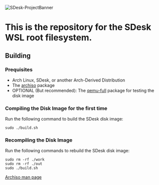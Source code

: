 ![SDesk-ProjectBanner](https://github.com/SteveStudios/SDesk/assets/90519370/bdc49397-1d40-4e47-8114-5116fc8aafdf)

# This is the repository for the SDesk WSL root filesystem.

## Building
### Prequisites
- Arch Linux, SDesk, or another Arch-Derived Distribution
- The [archiso](https://archlinux.org/packages/extra/any/archiso/) package
- OPTIONAL (But recommended): The [qemu-full](https://archlinux.org/packages/extra/x86_64/qemu-full/) package for testing the disk image
  
### Compiling the Disk Image for the first time
Run the following command to build the SDesk disk image:

```
sudo ./build.sh
```

### Recompiling the Disk Image
Run the following commands to rebuild the SDesk disk image:

```
sudo rm -rf ./work
sudo rm -rf ./out
sudo ./build.sh
```
[Archiso man page](https://wiki.archlinux.org/title/archiso)
